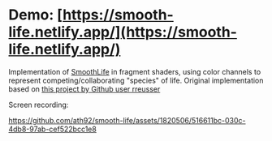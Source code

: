 # Demo: [https://smooth-life.netlify.app/](https://smooth-life.netlify.app/)

Implementation of [SmoothLife](https://conwaylife.com/wiki/OCA:SmoothLife) in fragment shaders, using color channels to represent competing/collaborating "species" of life. Original implementation based on [this project by Github user rreusser](https://github.com/rreusser/regl-smooth-life?tab=readme-ov-file)

Screen recording:

https://github.com/ath92/smooth-life/assets/1820506/516611bc-030c-4db8-97ab-cef522bcc1e8

